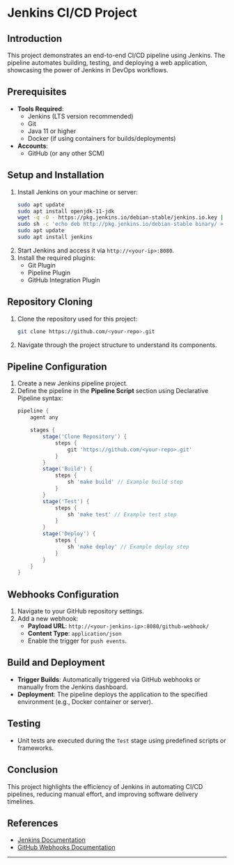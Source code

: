 # Jenkins CI/CD Project

## Introduction
This project demonstrates an end-to-end CI/CD pipeline using Jenkins. The pipeline automates building, testing, and deploying a web application, showcasing the power of Jenkins in DevOps workflows.

## Prerequisites
- **Tools Required**:
  - Jenkins (LTS version recommended)
  - Git
  - Java 11 or higher
  - Docker (if using containers for builds/deployments)
- **Accounts**:
  - GitHub (or any other SCM)

## Setup and Installation
1. Install Jenkins on your machine or server:
   ```bash
   sudo apt update
   sudo apt install openjdk-11-jdk
   wget -q -O - https://pkg.jenkins.io/debian-stable/jenkins.io.key | sudo apt-key add -
   sudo sh -c 'echo deb http://pkg.jenkins.io/debian-stable binary/ > /etc/apt/sources.list.d/jenkins.list'
   sudo apt update
   sudo apt install jenkins
   ```
2. Start Jenkins and access it via `http://<your-ip>:8080`.
3. Install the required plugins:
   - Git Plugin
   - Pipeline Plugin
   - GitHub Integration Plugin

## Repository Cloning
1. Clone the repository used for this project:
   ```bash
   git clone https://github.com/<your-repo>.git
   ```
2. Navigate through the project structure to understand its components.

## Pipeline Configuration
1. Create a new Jenkins pipeline project.
2. Define the pipeline in the **Pipeline Script** section using Declarative Pipeline syntax:
   ```groovy
   pipeline {
       agent any

       stages {
           stage('Clone Repository') {
               steps {
                   git 'https://github.com/<your-repo>.git'
               }
           }
           stage('Build') {
               steps {
                   sh 'make build' // Example build step
               }
           }
           stage('Test') {
               steps {
                   sh 'make test' // Example test step
               }
           }
           stage('Deploy') {
               steps {
                   sh 'make deploy' // Example deploy step
               }
           }
       }
   }
   ```

## Webhooks Configuration
1. Navigate to your GitHub repository settings.
2. Add a new webhook:
   - **Payload URL**: `http://<your-jenkins-ip>:8080/github-webhook/`
   - **Content Type**: `application/json`
   - Enable the trigger for `push events`.

## Build and Deployment
- **Trigger Builds**: Automatically triggered via GitHub webhooks or manually from the Jenkins dashboard.
- **Deployment**: The pipeline deploys the application to the specified environment (e.g., Docker container or server).

## Testing
- Unit tests are executed during the `Test` stage using predefined scripts or frameworks.

## Conclusion
This project highlights the efficiency of Jenkins in automating CI/CD pipelines, reducing manual effort, and improving software delivery timelines.

## References
- [Jenkins Documentation](https://www.jenkins.io/doc/)
- [GitHub Webhooks Documentation](https://docs.github.com/en/developers/webhooks-and-events/webhooks/creating-webhooks)

---

